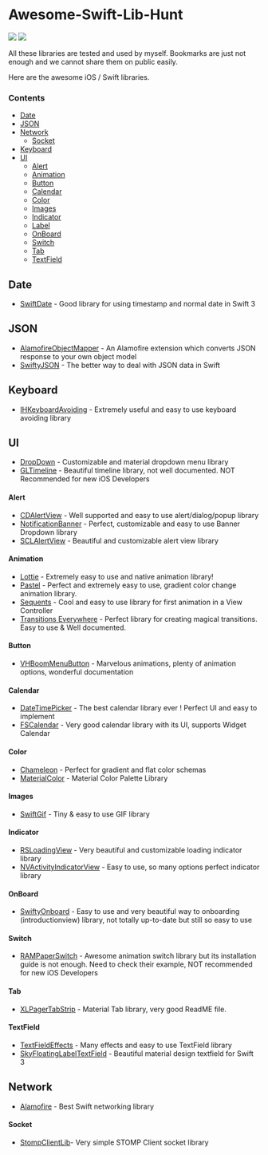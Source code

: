 # Awesome-Swift-Lib-Hunt

![](https://img.shields.io/badge/swift%20projects-28-orange.svg) ![](https://img.shields.io/badge/Last%20Updated-November&nbsp;07,&nbsp;2017-green.svg)

All these libraries are tested and used by myself. Bookmarks are just not enough and we cannot share them on public easily. 

Here are the awesome iOS / Swift libraries.


### Contents

- [Date](#date)
- [JSON](#json)
- [Network](#network)
    - [Socket](#socket)
- [Keyboard](#keyboard)    
- [UI](#ui)
    - [Alert](#alert)
    - [Animation](#animation)
    - [Button](#button)
    - [Calendar](#calendar)
    - [Color](#color)
    - [Images](#images)
    - [Indicator](#indicator)
    - [Label](#label)
    - [OnBoard](#onboard)
    - [Switch](#switch)
    - [Tab](#tab)
    - [TextField](#textfield)



## Date

* [SwiftDate](https://github.com/malcommac/SwiftDate) - Good library for using timestamp and normal date in Swift 3

## JSON

* [AlamofireObjectMapper](https://github.com/tristanhimmelman/AlamofireObjectMapper) - An Alamofire extension which converts JSON response to your own object model
* [SwiftyJSON](https://github.com/SwiftyJSON/SwiftyJSON) - The better way to deal with JSON data in Swift


## Keyboard

* [IHKeyboardAvoiding](https://github.com/IdleHandsApps/IHKeyboardAvoiding) - Extremely useful and easy to use keyboard avoiding library


## UI

* [DropDown](https://github.com/AssistoLab/DropDown) - Customizable and material dropdown menu library
* [GLTimeline](https://github.com/GetLinks/GLTimeline) - Beautiful timeline library, not well documented. NOT Recommended for new iOS Developers
#### Alert
* [CDAlertView](https://github.com/candostdagdeviren/CDAlertView) - Well supported and easy to use alert/dialog/popup library
* [NotificationBanner](https://github.com/Daltron/NotificationBanner) - Perfect, customizable and easy to use Banner Dropdown library
* [SCLAlertView](https://github.com/vikmeup/SCLAlertView-Swift) - Beautiful and customizable alert view library
#### Animation
* [Lottie](https://github.com/airbnb/lottie-ios) - Extremely easy to use and native animation library!
* [Pastel](https://github.com/cruisediary/Pastel) - Perfect and extremely easy to use, gradient color change animation library.
* [Sequents](https://github.com/fujiyuu75/Sequents) - Cool and easy to use library for first animation in a View Controller
* [Transitions Everywhere](https://github.com/andkulikov/transitions-everywhere) - Perfect library for creating magical transitions. Easy to use & Well documented.
#### Button
* [VHBoomMenuButton](https://github.com/Nightonke/VHBoomMenuButton) - Marvelous animations, plenty of animation options, wonderful documentation
#### Calendar
* [DateTimePicker](https://github.com/itsmeichigo/DateTimePicker) - The best calendar library ever ! Perfect UI and easy to implement
* [FSCalendar](https://github.com/WenchaoD/FSCalendar) - Very good calendar library with its UI, supports Widget Calendar
#### Color
* [Chameleon](https://github.com/ViccAlexander/Chameleon) - Perfect for gradient and flat color schemas
* [MaterialColor](https://github.com/WrathChaos/MaterialColor) - Material Color Palette Library
#### Images
* [SwiftGif](https://github.com/bahlo/SwiftGif) - Tiny & easy to use GIF library
#### Indicator
* [RSLoadingView](https://github.com/roytornado/RSLoadingView) - Very beautiful and customizable loading indicator library
* [NVActivityIndicatorView](https://github.com/ninjaprox/NVActivityIndicatorView) - Easy to use, so many options perfect indicator library
#### OnBoard
* [SwiftyOnboard](https://github.com/juanpablofernandez/SwiftyOnboard) - Easy to use and very beautiful way to onboarding (introductionview) library, not totally up-to-date but still so easy to use 
#### Switch
* [RAMPaperSwitch](https://github.com/Ramotion/paper-switch) - Awesome animation switch library but its installation guide is not enough. Need to check their example, NOT recommended for new iOS Developers
#### Tab
* [XLPagerTabStrip](https://github.com/xmartlabs/XLPagerTabStrip) - Material Tab library, very good ReadME file.
#### TextField
* [TextFieldEffects](https://github.com/raulriera/TextFieldEffects) - Many effects and easy to use TextField library
* [SkyFloatingLabelTextField](https://github.com/Skyscanner/SkyFloatingLabelTextField) - Beautiful material design textfield for Swift 3


    
## Network

* [Alamofire](https://github.com/Alamofire/Alamofire) - Best Swift networking library    
#### Socket
* [StompClientLib](https://github.com/WrathChaos/StompClientLib)- Very simple STOMP Client socket library



